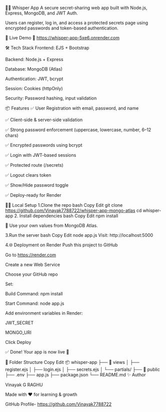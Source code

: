 🕵️‍♂️ Whisper App
A secure secret-sharing web app built with Node.js, Express, MongoDB, and JWT Auth.

Users can register, log in, and access a protected secrets page using encrypted passwords and token-based authentication.

🚀 Live Demo
🔗 https://whisper-app-5xe6.onrender.com

🛠️ Tech Stack
Frontend: EJS + Bootstrap

Backend: Node.js + Express

Database: MongoDB (Atlas)

Authentication: JWT, bcrypt

Session: Cookies (httpOnly)

Security: Password hashing, input validation

📦 Features
✅ User Registration with email, password, and name

✅ Client-side & server-side validation

✅ Strong password enforcement (uppercase, lowercase, number, 6–12 chars)

✅ Encrypted passwords using bcrypt

✅ Login with JWT-based sessions

✅ Protected route (/secrets)

✅ Logout clears token

✅ Show/Hide password toggle

✅ Deploy-ready for Render

🧑‍💻 Local Setup
1.Clone the repo
bash
Copy
Edit
git clone https://github.com/Vinayak7788722/whisper-app-mongo-atlas
cd whisper-app
2. Install dependencies
bash
Copy
Edit
npm install


🧠 Use your own values from MongoDB Atlas.

3.Run the server
bash
Copy
Edit
node app.js
Visit: http://localhost:5000

4.🌐 Deployment on Render
Push this project to GitHub

Go to https://render.com

Create a new Web Service

Choose your GitHub repo

Set:

Build Command: npm install

Start Command: node app.js

Add environment variables in Render:

JWT_SECRET

MONGO_URI

Click Deploy

✅ Done! Your app is now live 🎉

📁 Folder Structure
Copy
Edit
📦 whisper-app
├── 📁 views
│   ├── register.ejs
│   ├── login.ejs
│   ├── secrets.ejs
│   └── partials/
├── 📁 public
├── .env
├── app.js
├── package.json
└── README.md
✨ Author

Vinayak G RAGHU

Made with ❤️ for learning & growth

GitHub Profile- https://github.com/Vinayak7788722
